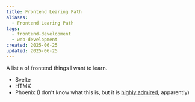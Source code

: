 ```yaml
---
title: Frontend Learing Path
aliases:
  - Frontend Learing Path
tags:
  - frontend-development
  - web-development
created: 2025-06-25
updated: 2025-06-25
---
```


A list a of frontend things I want to learn.

- Svelte
- HTMX
- Phoenix (I don't know what this is, but it is [highly admired](https://survey.stackoverflow.co/2024/technology#2-web-frameworks-and-technologies), apparently)